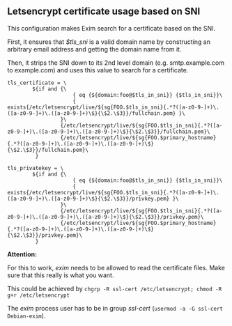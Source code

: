 ## Letsencrypt certificate usage based on SNI

This configuration makes Exim search for a certificate based on the SNI.

First, it ensures that _$tls_sni_ is a valid domain name by constructing an arbitrary email address and getting the domain name from it.

Then, it strips the SNI down to its 2nd level domain (e.g. smtp.example.com to example.com) and uses this value to search for a certificate.


```
tls_certificate = \
        ${if and {\
                     { eq {${domain:foo@$tls_in_sni}} {$tls_in_sni}}\
                     { exists{/etc/letsencrypt/live/${sg{FOO.$tls_in_sni}{.*?([a-z0-9-]+)\.([a-z0-9-]+)\.([a-z0-9-]+)\$}{\$2.\$3}}/fullchain.pem} }\
                 }\
                 {/etc/letsencrypt/live/${sg{FOO.$tls_in_sni}{.*?([a-z0-9-]+)\.([a-z0-9-]+)\.([a-z0-9-]+)\$}{\$2.\$3}}/fullchain.pem}\
                 {/etc/letsencrypt/live/${sg{FOO.$primary_hostname}{.*?([a-z0-9-]+)\.([a-z0-9-]+)\.([a-z0-9-]+)\$}{\$2.\$3}}/fullchain.pem}\
         }

tls_privatekey = \
        ${if and {\
                     { eq {${domain:foo@$tls_in_sni}} {$tls_in_sni}}\
                     { exists{/etc/letsencrypt/live/${sg{FOO.$tls_in_sni}{.*?([a-z0-9-]+)\.([a-z0-9-]+)\.([a-z0-9-]+)\$}{\$2.\$3}}/privkey.pem} }\
                 }\
                 {/etc/letsencrypt/live/${sg{FOO.$tls_in_sni}{.*?([a-z0-9-]+)\.([a-z0-9-]+)\.([a-z0-9-]+)\$}{\$2.\$3}}/privkey.pem}\
                 {/etc/letsencrypt/live/${sg{FOO.$primary_hostname}{.*?([a-z0-9-]+)\.([a-z0-9-]+)\.([a-z0-9-]+)\$}{\$2.\$3}}/privkey.pem}\
         }
```

**Attention:**

For this to work, _exim_ needs to be allowed to read the certificate files. Make sure that this really is what you want.

This could be achieved by
`chgrp -R ssl-cert /etc/letsencrypt; chmod -R g+r /etc/letsencrypt`

The _exim_ process user has to be in group _ssl-cert_ (`usermod -a -G ssl-cert Debian-exim`).